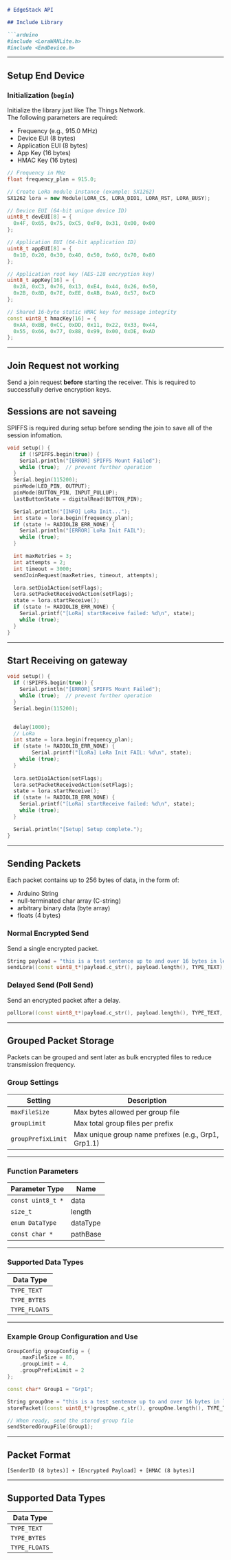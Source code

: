 ```markdown
# EdgeStack API

## Include Library

```arduino
#include <LoraWANLite.h>
#include <EndDevice.h>
```

---

## Setup End Device

### Initialization (`begin`)

Initialize the library just like The Things Network.  
The following parameters are required:

- Frequency (e.g., 915.0 MHz)
- Device EUI (8 bytes)
- Application EUI (8 bytes)
- App Key (16 bytes)
- HMAC Key (16 bytes)

```cpp
// Frequency in MHz
float frequency_plan = 915.0;

// Create LoRa module instance (example: SX1262)
SX1262 lora = new Module(LORA_CS, LORA_DIO1, LORA_RST, LORA_BUSY);

// Device EUI (64-bit unique device ID)
uint8_t devEUI[8] = {
  0x4F, 0x65, 0x75, 0xC5, 0xF0, 0x31, 0x00, 0x00
};

// Application EUI (64-bit application ID)
uint8_t appEUI[8] = {
  0x10, 0x20, 0x30, 0x40, 0x50, 0x60, 0x70, 0x80
};

// Application root key (AES-128 encryption key)
uint8_t appKey[16] = {
  0x2A, 0xC3, 0x76, 0x13, 0xE4, 0x44, 0x26, 0x50,
  0x2B, 0x8D, 0x7E, 0xEE, 0xAB, 0xA9, 0x57, 0xCD
};

// Shared 16-byte static HMAC key for message integrity
const uint8_t hmacKey[16] = {
  0xAA, 0xBB, 0xCC, 0xDD, 0x11, 0x22, 0x33, 0x44,
  0x55, 0x66, 0x77, 0x88, 0x99, 0x00, 0xDE, 0xAD
};
```

---

## Join Request not working
Send a join request **before** starting the receiver. This is required to successfully derive encryption keys.

## Sessions are not saveing 
SPIFFS is required during setup before sending the join to save all of the session infomation.

```cpp
void setup() {
    if (!SPIFFS.begin(true)) {
    Serial.println("[ERROR] SPIFFS Mount Failed");
    while (true);  // prevent further operation
  }
  Serial.begin(115200);
  pinMode(LED_PIN, OUTPUT);
  pinMode(BUTTON_PIN, INPUT_PULLUP);
  lastButtonState = digitalRead(BUTTON_PIN);

  Serial.println("[INFO] LoRa Init...");
  int state = lora.begin(frequency_plan);
  if (state != RADIOLIB_ERR_NONE) {
    Serial.println("[ERROR] LoRa Init FAIL");
    while (true);
  }

  int maxRetries = 3;
  int attempts = 2;
  int timeout = 3000;
  sendJoinRequest(maxRetries, timeout, attempts);  

  lora.setDio1Action(setFlags);
  lora.setPacketReceivedAction(setFlags);  
  state = lora.startReceive();
  if (state != RADIOLIB_ERR_NONE) {
    Serial.printf("[LoRa] startReceive failed: %d\n", state);
    while (true);
  }
}
```

---

## Start Receiving on gateway

```cpp
void setup() {
  if (!SPIFFS.begin(true)) {
    Serial.println("[ERROR] SPIFFS Mount Failed");
    while (true);  // prevent further operation
  }
  Serial.begin(115200);


  delay(1000);
  // LoRa
  int state = lora.begin(frequency_plan);
  if (state != RADIOLIB_ERR_NONE) {
        Serial.printf("[LoRa] LoRa Init FAIL: %d\n", state);
    while (true);
  }
  
  lora.setDio1Action(setFlags);
  lora.setPacketReceivedAction(setFlags);  
  state = lora.startReceive();
  if (state != RADIOLIB_ERR_NONE) {
    Serial.printf("[LoRa] startReceive failed: %d\n", state);
    while (true);
  }

  Serial.println("[Setup] Setup complete.");
}
```

---

## Sending Packets

Each packet contains up to 256 bytes of data, in the form of:
  - Arduino String
  - null-terminated char array (C-string)
  - arbitrary binary data (byte array)
  - floats (4 bytes)
  
### Normal Encrypted Send

Send a single encrypted packet.

```cpp
String payload = "this is a test sentence up to and over 16 bytes in length";
sendLora((const uint8_t*)payload.c_str(), payload.length(), TYPE_TEXT);
```

### Delayed Send (Poll Send)

Send an encrypted packet after a delay.

```cpp
pollLora((const uint8_t*)payload.c_str(), payload.length(), TYPE_TEXT, 5000); // Delay 5000 ms
```

---

## Grouped Packet Storage

Packets can be grouped and sent later as bulk encrypted files to reduce transmission frequency.

### Group Settings

| Setting            | Description                                         |
| ------------------ | --------------------------------------------------- |
| `maxFileSize`      | Max bytes allowed per group file                    |
| `groupLimit`       | Max total group files per prefix                    |
| `groupPrefixLimit` | Max unique group name prefixes (e.g., Grp1, Grp1.1) |

---

### Function Parameters

| Parameter Type    | Name     |
| ----------------- | -------- |
| `const uint8_t *` | data     |
| `size_t`          | length   |
| `enum DataType`   | dataType |
| `const char *`    | pathBase |

---

### Supported Data Types

| Data Type     |
| ------------- |
| `TYPE_TEXT`   |
| `TYPE_BYTES`  |
| `TYPE_FLOATS` |

---

### Example Group Configuration and Use

```cpp
GroupConfig groupConfig = {
    .maxFileSize = 80,
    .groupLimit = 4,
    .groupPrefixLimit = 2
};

const char* Group1 = "Grp1";

String groupOne = "this is a test sentence up to and over 16 bytes in length";
storePacket((const uint8_t*)groupOne.c_str(), groupOne.length(), TYPE_TEXT, Group1);

// When ready, send the stored group file
sendStoredGroupFile(Group1);
```

---

## Packet Format

```
[SenderID (8 bytes)] + [Encrypted Payload] + [HMAC (8 bytes)]
```

---

## Supported Data Types

| Data Type   |
|-------------|
| `TYPE_TEXT` |
| `TYPE_BYTES`|
| `TYPE_FLOATS`|
```